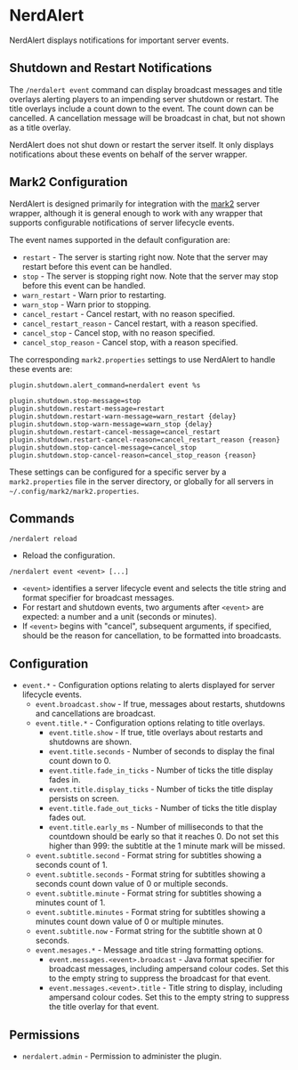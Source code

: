 NerdAlert
=========

NerdAlert displays notifications for important server events.


Shutdown and Restart Notifications
----------------------------------

The `/nerdalert event` command can display broadcast messages and title
overlays alerting players to an impending server shutdown or restart.
The title overlays include a count down to the event. The count down can be
cancelled. A cancellation message will be broadcast in chat, but not shown as
a title overlay.

NerdAlert does not shut down or restart the server itself. It only displays
notifications about these events on behalf of the server wrapper.


Mark2 Configuration
-------------------

NerdAlert is designed primarily for integration with the
[mark2](https://github.com/gsand/mark2) server wrapper, although it is general
enough to work with any wrapper that supports configurable notifications of
server lifecycle events.

The event names supported in the default configuration are:
 * `restart` - The server is starting right now. Note that the server may
   restart before this event can be handled.
 * `stop` - The server is stopping right now. Note that the server may
   stop before this event can be handled.
 * `warn_restart` - Warn prior to restarting.
 * `warn_stop` - Warn prior to stopping.
 * `cancel_restart` - Cancel restart, with no reason specified.
 * `cancel_restart_reason` - Cancel restart, with a reason specified.
 * `cancel_stop` - Cancel stop, with no reason specified.
 * `cancel_stop_reason` - Cancel stop, with a reason specified.

The corresponding `mark2.properties` settings to use NerdAlert to handle
these events are:
```
plugin.shutdown.alert_command=nerdalert event %s

plugin.shutdown.stop-message=stop
plugin.shutdown.restart-message=restart
plugin.shutdown.restart-warn-message=warn_restart {delay}
plugin.shutdown.stop-warn-message=warn_stop {delay}
plugin.shutdown.restart-cancel-message=cancel_restart
plugin.shutdown.restart-cancel-reason=cancel_restart_reason {reason}
plugin.shutdown.stop-cancel-message=cancel_stop
plugin.shutdown.stop-cancel-reason=cancel_stop_reason {reason}
```

These settings can be configured for a specific server by a
`mark2.properties` file in the server directory, or globally for all
servers in `~/.config/mark2/mark2.properties`.


Commands
--------

`/nerdalert reload`
 * Reload the configuration.

`/nerdalert event <event> [...]`
 * `<event>` identifies a server lifecycle event and selects the title string
   and format specifier for broadcast messages.
 * For restart and shutdown events, two arguments after `<event>` are
   expected: a number and a unit (seconds or minutes).
 * If `<event>` begins with "cancel", subsequent arguments, if specified,
   should be the reason for cancellation, to be formatted into broadcasts.


Configuration
-------------
 * `event.*` - Configuration options relating to alerts displayed for server
   lifecycle events.
   * `event.broadcast.show` - If true, messages about restarts, shutdowns
     and cancellations are broadcast.
   * `event.title.*` - Configuration options relating to title overlays.
     * `event.title.show` - If true, title overlays about restarts and
       shutdowns are shown.
     * `event.title.seconds` - Number of seconds to display the final
       count down to 0.
     * `event.title.fade_in_ticks` - Number of ticks the title display
       fades in.
     * `event.title.display_ticks` - Number of ticks the title display
       persists on screen.
     * `event.title.fade_out_ticks` - Number of ticks the title display
       fades out.
     * `event.title.early_ms` - Number of milliseconds to that the
       countdown should be early so that it reaches 0. Do not set this higher
       than 999: the subtitle at the 1 minute mark will be missed.
   * `event.subtitle.second` - Format string for subtitles showing a
     seconds count of 1.
   * `event.subtitle.seconds` - Format string for subtitles showing a
     seconds count down value of 0 or multiple seconds.
   * `event.subtitle.minute` - Format string for subtitles showing a
     minutes count of 1.
   * `event.subtitle.minutes` - Format string for subtitles showing a
     minutes count down value of 0 or multiple minutes.
   * `event.subtitle.now` - Format string for the subtitle shown at 0 seconds.
   * `event.mesages.*` - Message and title string formatting options.
     * `event.messages.<event>.broadcast` - Java format specifier for
       broadcast messages, including ampersand colour codes. Set this to the
       empty string to suppress the broadcast for that event.
     * `event.messages.<event>.title` - Title string to display,
       including ampersand colour codes. Set this to the
       empty string to suppress the title overlay for that event.


Permissions
-----------
 * `nerdalert.admin` - Permission to administer the plugin.
